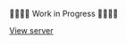 :construction::construction::construction::construction: Work in Progress :construction::construction::construction::construction:

[View server](https://github.com/ndeamador/game-affinity-project-server)